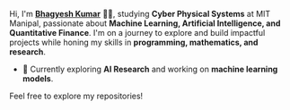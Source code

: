 Hi, I'm **[Bhagyesh Kumar](https://linkedin.com/in/invibhagyesh)** 👨‍💻, studying **Cyber Physical Systems** at MIT Manipal, passionate about **Machine Learning, Artificial Intelligence, and Quantitative Finance**. I'm on a journey to explore and build impactful projects while honing my skills in **programming, mathematics, and research**.

- 🔭 Currently exploring **AI Research** and working on **machine learning models**.

Feel free to explore my repositories!

